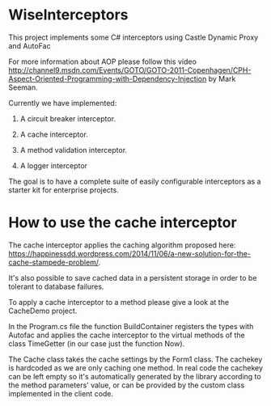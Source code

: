 # WiseInterceptors

This project implements some C# interceptors using Castle Dynamic Proxy and AutoFac

For more information about AOP please follow this video http://channel9.msdn.com/Events/GOTO/GOTO-2011-Copenhagen/CPH-Aspect-Oriented-Programming-with-Dependency-Injection by Mark Seeman.

Currently we have implemented:

 1. A circuit breaker interceptor. 
 
 2. A cache interceptor.

 3. A method validation interceptor.

 4. A logger interceptor

The goal is to have a complete suite of easily configurable interceptors as a starter kit for enterprise projects.

How to use the cache interceptor
================================

The cache interceptor applies the caching algorithm proposed here: https://happinessdd.wordpress.com/2014/11/06/a-new-solution-for-the-cache-stampede-problem/.

It's also possible to save cached data in a persistent storage in order to be tolerant to database failures.

To apply a cache interceptor to a method please give a look at the CacheDemo project.

In the Program.cs file the function BuildContainer registers the types with Autofac and applies the cache interceptor to the virtual methods of the class TimeGetter (in our case just the function Now).

The Cache class takes the cache settings by the Form1 class. The cachekey is hardcoded as we are only caching one method. In real code the cachekey can be left empty so it's automatically generated by the library according to the method parameters' value, or can be provided by the custom class implemented in the client code.

